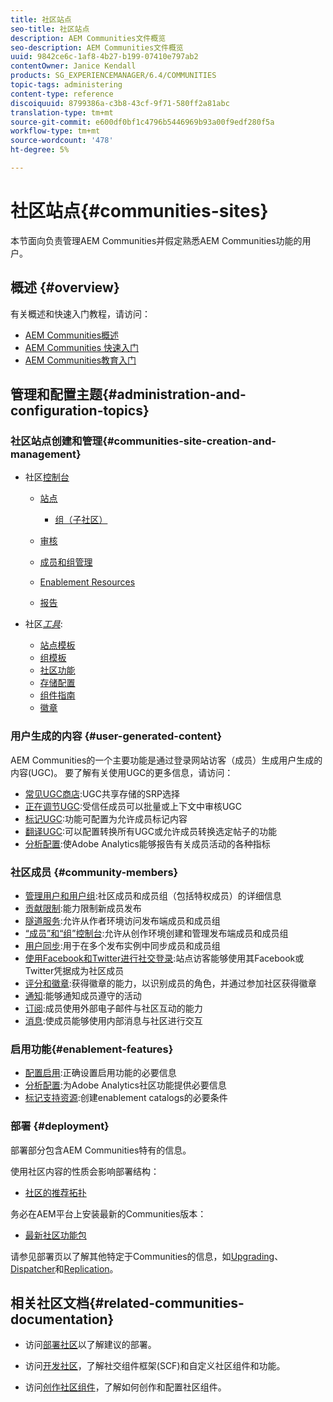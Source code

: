 ```yaml
---
title: 社区站点
seo-title: 社区站点
description: AEM Communities文件概览
seo-description: AEM Communities文件概览
uuid: 9842ce6c-1af8-4b27-b199-07410e797ab2
contentOwner: Janice Kendall
products: SG_EXPERIENCEMANAGER/6.4/COMMUNITIES
topic-tags: administering
content-type: reference
discoiquuid: 8799386a-c3b8-43cf-9f71-580ff2a81abc
translation-type: tm+mt
source-git-commit: e600df0bf1c4796b5446969b93a00f9edf280f5a
workflow-type: tm+mt
source-wordcount: '478'
ht-degree: 5%

---
```



# 社区站点{#communities-sites}

本节面向负责管理AEM Communities并假定熟悉AEM Communities功能的用户。

## 概述 {#overview}

有关概述和快速入门教程，请访问：

* [AEM Communities概述](overview.md)
* [AEM Communities 快速入门](getting-started.md)
* [AEM Communities教育入门](getting-started-enablement.md)

## 管理和配置主题{#administration-and-configuration-topics}

### 社区站点创建和管理{#communities-site-creation-and-management}

* 社区[控制台](consoles.md)

   * [站点](sites-console.md)

      * [组（子社区）](groups.md)
   * [审核](moderation.md)
   * [成员和组管理](members.md)
   * [Enablement Resources](resources.md)
   * [报告](reports.md)


* 社区&#x200B;[*工具*](tools.md):

   * [站点模板](sites.md)
   * [组模板](tools-groups.md)
   * [社区功能](functions.md)
   * [存储配置](srp-config.md)
   * [组件指南](components-guide.md)
   * [徽章](badges.md)


### 用户生成的内容 {#user-generated-content}

AEM Communities的一个主要功能是通过登录网站访客（成员）生成用户生成的内容(UGC)。 要了解有关使用UGC的更多信息，请访问：

* [常见UGC商店](working-with-srp.md):UGC共享存储的SRP选择
* [正在调节UGC](moderate-ugc.md):受信任成员可以批量或上下文中审核UGC
* [标记UGC](tag-ugc.md):功能可配置为允许成员标记内容
* [翻译UGC](translate-ugc.md):可以配置转换所有UGC或允许成员转换选定帖子的功能
* [分析配置](analytics.md):使Adobe Analytics能够报告有关成员活动的各种指标

### 社区成员 {#community-members}

* [管理用户和用户组](users.md):社区成员和成员组（包括特权成员）的详细信息
* [贡献限制](limits.md):能力限制新成员发布
* [隧道服务](deploy-communities.md#tunnel-service-on-author):允许从作者环境访问发布端成员和成员组
* [“成员”和“组”控制台](members.md):允许从创作环境创建和管理发布端成员和成员组
* [用户同步](sync.md):用于在多个发布实例中同步成员和成员组
* [使用Facebook和Twitter进行社交登录](social-login.md):站点访客能够使用其Facebook或Twitter凭据成为社区成员
* [评分和徽章](implementing-scoring.md):获得徽章的能力，以识别成员的角色，并通过参加社区获得徽章
* [通知](notifications.md):能够通知成员遵守的活动
* [订阅](subscriptions.md):成员使用外部电子邮件与社区互动的能力
* [消息](messaging.md):使成员能够使用内部消息与社区进行交互

### 启用功能{#enablement-features}

* [配置启用](enablement.md):正确设置启用功能的必要信息
* [分析配置](analytics.md):为Adobe Analytics社区功能提供必要信息
* [标记支持资源](tag-resources.md):创建enablement catalogs的必要条件

### 部署 {#deployment}

部署部分包含AEM Communities特有的信息。

使用社区内容的性质会影响部署结构：

* [社区的推荐拓扑](topologies.md)

务必在AEM平台上安装最新的Communities版本：

* [最新社区功能包](deploy-communities.md#latestfeaturepack)

请参见部署页以了解其他特定于Communities的信息，如[Upgrading](upgrade.md)、[Dispatcher](dispatcher.md)和[Replication](deploy-communities.md#replication-agents-on-author)。

## 相关社区文档{#related-communities-documentation}

* 访问[部署社区](deploy-communities.md)以了解建议的部署。

* 访问[开发社区](communities.md)，了解社交组件框架(SCF)和自定义社区组件和功能。

* 访问[创作社区组件](author-communities.md)，了解如何创作和配置社区组件。
